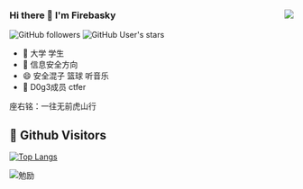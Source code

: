 ### Hi there 👋 I'm Firebasky<img align="right" src="https://github-readme-stats.vercel.app/api?username=Firebasky&show_icons=true&theme=radical">

![GitHub followers](https://img.shields.io/github/followers/Firebasky?style=social)   ![GitHub User's stars](https://img.shields.io/github/stars/Firebasky?style=social)

- 🔭 大学 学生
- 🌱 信息安全方向
- 😄 安全混子 篮球 听音乐
- 🔭 D0g3成员 ctfer


座右铭：一往无前虎山行

## &#x1f92b; Github Visitors


[![Top Langs](https://profile-counter.glitch.me/Firebasky/count.svg)](https://github.com/Firebasky)


![勉励](https://user-images.githubusercontent.com/63966847/143666678-966b8ccc-dacf-4dbc-9c25-21ba724704e5.png)
